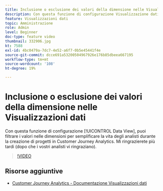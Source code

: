 ```yaml
---
title: Inclusione o esclusione dei valori della dimensione nelle Visualizzazioni dati
description: Con questa funzione di configurazione Visualizzazione dati puoi filtrare i valori nelle dimensioni per semplificare la vita degli analisti durante la creazione di progetti in Customer Journey Analytics. Mi ringrazierete più tardi (dopo che i vostri analisti vi ringraziano).
feature: Visualizzazioni dati
topic: Amministrazione
role: Admin
level: Beginner
doc-type: feature video
thumbnail: 332906.jpg
kt: 7588
exl-id: 4bc0479a-7dc7-4e52-a6f7-0b5e45441f4e
source-git-commit: dcce691a53200504967926e176b85dbeea667195
workflow-type: tm+mt
source-wordcount: '108'
ht-degree: 19%

---
```


# Inclusione o esclusione dei valori della dimensione nelle Visualizzazioni dati

Con questa funzione di configurazione [!UICONTROL Data View], puoi filtrare i valori nelle dimensioni per semplificare la vita degli analisti durante la creazione di progetti in Customer Journey Analytics. Mi ringrazierete più tardi (dopo che i vostri analisti vi ringraziano).

>[!VIDEO](https://video.tv.adobe.com/v/332906/?quality=12&learn=on)

## Risorse aggiuntive

* [Customer Journey Analytics - Documentazione Visualizzazioni dati](https://experienceleague.adobe.com/docs/analytics-platform/using/cja-dataviews/create-dataview.html)
